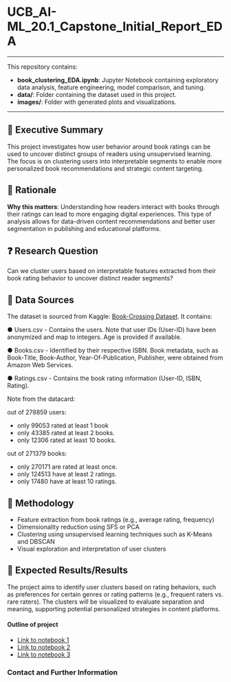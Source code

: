 # UCB_AI-ML_20.1_Capstone_Initial_Report_EDA
---
This repository contains:
- **book_clustering_EDA.ipynb**: Jupyter Notebook containing exploratory data analysis, feature engineering, model comparison, and tuning.
- **data/**: Folder containing the dataset used in this project. 
- **images/**: Folder with generated plots and visualizations.
---
## 🧠 Executive Summary
This project investigates how user behavior around book ratings can be used to uncover distinct groups of readers using unsupervised learning. The focus is on clustering users into interpretable segments to enable more personalized book recommendations and strategic content targeting.

## 🎯 Rationale
**Why this matters**: Understanding how readers interact with books through their ratings can lead to more engaging digital experiences. This type of analysis allows for data-driven content recommendations and better user segmentation in publishing and educational platforms.

## ❓ Research Question
Can we cluster users based on interpretable features extracted from their book rating behavior to uncover distinct reader segments?

## 💾 Data Sources 
The dataset is sourced from Kaggle: [Book-Crossing Dataset](https://www.kaggle.com/datasets/somnambwl/bookcrossing-dataset?select=Books.csv). It contains:

● Users.csv - Contains the users. Note that user IDs (User-ID) have been anonymized and map to integers. Age is provided if available.

● Books.csv - Identified by their respective ISBN. Book metadata, such as Book-Title, Book-Author, Year-Of-Publication, Publisher, were obtained from Amazon Web Services. 

● Ratings.csv - Contains the book rating information (User-ID, ISBN, Rating). 

Note from the datacard:

out of 278859 users:
- only 99053 rated at least 1 book
- only 43385 rated at least 2 books.
- only 12306 rated at least 10 books.
  
out of 271379 books:
- only 270171 are rated at least once.
- only 124513 have at least 2 ratings.
- only 17480 have at least 10 ratings.


## 🧪 Methodology
- Feature extraction from book ratings (e.g., average rating, frequency)
- Dimensionality reduction using SFS or PCA
- Clustering using unsupervised learning techniques such as K-Means and DBSCAN
- Visual exploration and interpretation of user clusters

## 🧭 Expected Results/Results
The project aims to identify user clusters based on rating behaviors, such as preferences for certain genres or rating patterns (e.g., frequent raters vs. rare raters). The clusters will be visualized to evaluate separation and meaning, supporting potential personalized strategies in content platforms.

#### Outline of project

- [Link to notebook 1]()
- [Link to notebook 2]()
- [Link to notebook 3]()

### Contact and Further Information


